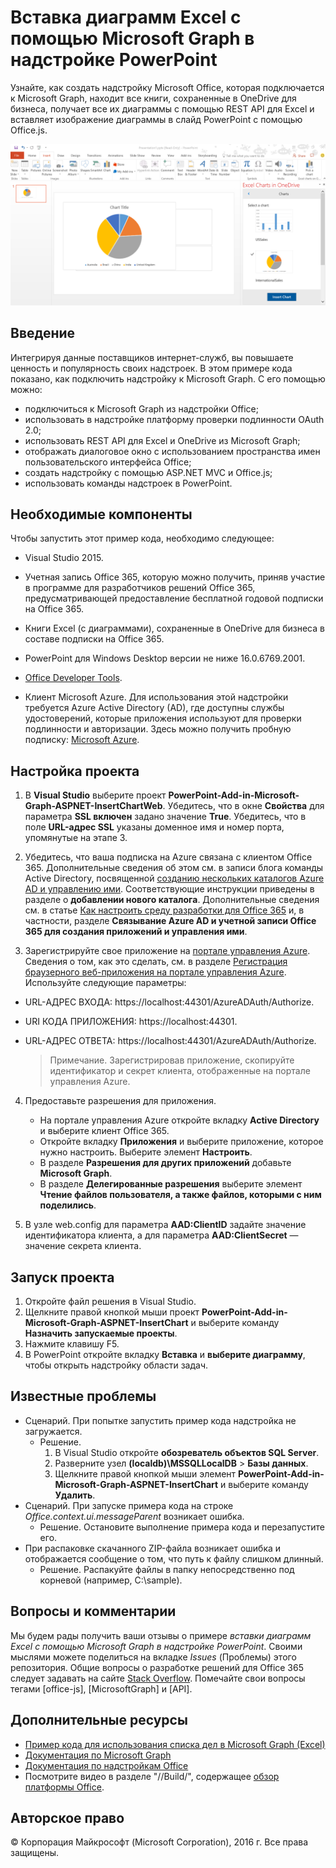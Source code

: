 # Вставка диаграмм Excel с помощью Microsoft Graph в надстройке PowerPoint 

Узнайте, как создать надстройку Microsoft Office, которая подключается к Microsoft Graph, находит все книги, сохраненные в OneDrive для бизнеса, получает все их диаграммы с помощью REST API для Excel и вставляет изображение диаграммы в слайд PowerPoint с помощью Office.js.

![Вставка диаграмм Excel с помощью Microsoft Graph в надстройке PowerPoint](../images/InsertChart.png)

## Введение

Интегрируя данные поставщиков интернет-служб, вы повышаете ценность и популярность своих надстроек. В этом примере кода показано, как подключить надстройку к Microsoft Graph. С его помощью можно:

* подключиться к Microsoft Graph из надстройки Office;
* использовать в надстройке платформу проверки подлинности OAuth 2.0;
* использовать REST API для Excel и OneDrive из Microsoft Graph;
* отображать диалоговое окно с использованием пространства имен пользовательского интерфейса Office;
* создать надстройку с помощью ASP.NET MVC и Office.js; 
* использовать команды надстроек в PowerPoint.


## Необходимые компоненты
Чтобы запустить этот пример кода, необходимо следующее:

* Visual Studio 2015.

* Учетная запись Office 365, которую можно получить, приняв участие в <a herf="https://aka.ms/devprogramsignup">программе для разработчиков решений Office 365</a>, предусматривающей предоставление бесплатной годовой подписки на Office 365.

* Книги Excel (с диаграммами), сохраненные в OneDrive для бизнеса в составе подписки на Office 365.

* PowerPoint для Windows Desktop версии не ниже 16.0.6769.2001.
* [Office Developer Tools](https://www.visualstudio.com/en-us/features/office-tools-vs.aspx).

* Клиент Microsoft Azure. Для использования этой надстройки требуется Azure Active Directory (AD), где доступны службы удостоверений, которые приложения используют для проверки подлинности и авторизации. Здесь можно получить пробную подписку: [Microsoft Azure](https://account.windowsazure.com/SignUp).

## Настройка проекта

1. В **Visual Studio** выберите проект **PowerPoint-Add-in-Microsoft-Graph-ASPNET-InsertChartWeb**. Убедитесь, что в окне **Свойства** для параметра **SSL включен** задано значение **True**. Убедитесь, что в поле **URL-адрес SSL** указаны доменное имя и номер порта, упомянутые на этапе 3.
 
2. Убедитесь, что ваша подписка на Azure связана с клиентом Office 365. Дополнительные сведения об этом см. в записи блога команды Active Directory, посвященной [созданию нескольких каталогов Azure AD и управлению ими](http://blogs.technet.com/b/ad/archive/2013/11/08/creating-and-managing-multiple-windows-azure-active-directories.aspx). Соответствующие инструкции приведены в разделе о **добавлении нового каталога**. Дополнительные сведения см. в статье [Как настроить среду разработки для Office 365](https://msdn.microsoft.com/office/office365/howto/setup-development-environment#bk_CreateAzureSubscription) и, в частности, разделе **Связывание Azure AD и учетной записи Office 365 для создания приложений и управления ими**.

3. Зарегистрируйте свое приложение на [портале управления Azure](https://manage.windowsazure.com). Сведения о том, как это сделать, см. в разделе [Регистрация браузерного веб-приложения на портале управления Azure](https://msdn.microsoft.com/office/office365/HowTo/add-common-consent-manually#bk_RegisterWebApp). Используйте следующие параметры:

 - URL-АДРЕС ВХОДА: https://localhost:44301/AzureADAuth/Authorize. 
 - URI КОДА ПРИЛОЖЕНИЯ: https://localhost:44301.
 - URL-АДРЕС ОТВЕТА: https://localhost:44301/AzureADAuth/Authorize.	

	> Примечание. Зарегистрировав приложение, скопируйте идентификатор и секрет клиента, отображенные на портале управления Azure.
	 
4. Предоставьте разрешения для приложения.
	*  На портале управления Azure откройте вкладку **Active Directory** и выберите клиент Office 365.
	*  Откройте вкладку **Приложения** и выберите приложение, которое нужно настроить. Выберите элемент **Настроить**.
	*  В разделе **Разрешения для других приложений** добавьте **Microsoft Graph**.
	*  В разделе **Делегированные разрешения** выберите элемент **Чтение файлов пользователя, а также файлов, которыми с ним поделились**.

5.  В узле web.config для параметра **AAD:ClientID** задайте значение идентификатора клиента, а для параметра **AAD:ClientSecret** — значение секрета клиента. 

## Запуск проекта
1. Откройте файл решения в Visual Studio. 
2. Щелкните правой кнопкой мыши проект **PowerPoint-Add-in-Microsoft-Graph-ASPNET-InsertChart** и выберите команду **Назначить запускаемые проекты**.
2. Нажмите клавишу F5. 
3. В PowerPoint откройте вкладку **Вставка** и **выберите диаграмму**, чтобы открыть надстройку области задач.

## Известные проблемы

* Сценарий. При попытке запустить пример кода надстройка не загружается.
	* Решение. 
		1. В Visual Studio откройте **обозреватель объектов SQL Server**.
		2. Разверните узел **(localdb)\MSSQLLocalDB** > **Базы данных**.
		3. Щелкните правой кнопкой мыши элемент **PowerPoint-Add-in-Microsoft-Graph-ASPNET-InsertChart** и выберите команду **Удалить**. 
* Сценарий. При запуске примера кода на строке *Office.context.ui.messageParent* возникает ошибка.	
	* Решение. Остановите выполнение примера кода и перезапустите его. 
* При распаковке скачанного ZIP-файла возникает ошибка и отображается сообщение о том, что путь к файлу слишком длинный.
	* Решение. Распакуйте файлы в папку непосредственно под корневой (например, C:\sample).

## Вопросы и комментарии
Мы будем рады получить ваши отзывы о примере *вставки диаграмм Excel с помощью Microsoft Graph в надстройке PowerPoint*. Своими мыслями можете поделиться на вкладке *Issues* (Проблемы) этого репозитория. Общие вопросы о разработке решений для Office 365 следует задавать на сайте [Stack Overflow](http://stackoverflow.com/questions/tagged/Office365+API). Помечайте свои вопросы тегами [office-js], [MicrosoftGraph] и [API].

## Дополнительные ресурсы

* [Пример кода для использования списка дел в Microsoft Graph (Excel)](https://github.com/OfficeDev/Microsoft-Graph-ASPNET-ExcelREST-ToDo)
* [Документация по Microsoft Graph](https://graph.microsoft.io/en-us/docs)
* [Документация по надстройкам Office](https://dev.office.com/docs/add-ins/overview/office-add-ins)
* Посмотрите видео в разделе "//Build/", содержащее [обзор платформы Office](https://channel9.msdn.com/Events/Build/2016/B872 "Обзор платформы Office").

## Авторское право
© Корпорация Майкрософт (Microsoft Corporation), 2016 г. Все права защищены.


